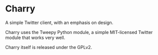 Charry
======

A simple Twitter client, with an emphasis on design.

Charry uses the Tweepy Python module, a simple MIT-licensed Twitter module that works very well.

Charry itself is released under the GPLv2.
